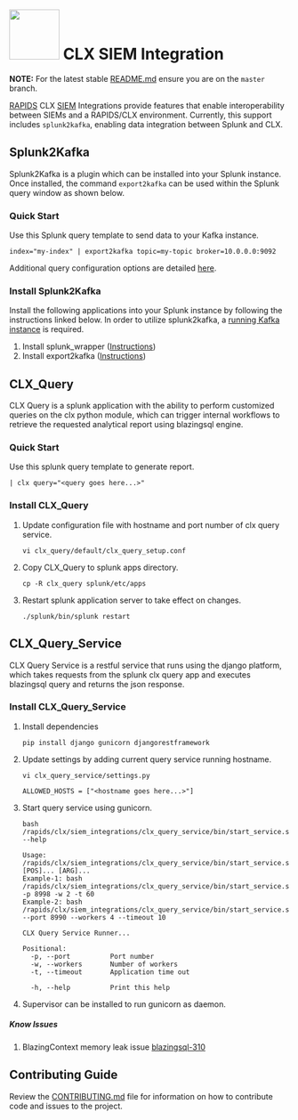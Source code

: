 # <div align="left"><img src="https://rapids.ai/assets/images/rapids_logo.png" width="90px"/>&nbsp;CLX SIEM Integration</div>

**NOTE:** For the latest stable [README.md](https://github.com/rapidsai/clx/blob/master/README.md) ensure you are on the `master` branch.

[RAPIDS](https://rapids.ai) CLX [SIEM](https://en.wikipedia.org/wiki/Security_information_and_event_management) Integrations provide features that enable interoperability between SIEMs and a RAPIDS/CLX environment. Currently, this support includes `splunk2kafka`, enabling data integration between Splunk and CLX.

## Splunk2Kafka

Splunk2Kafka is a plugin which can be installed into your Splunk instance. Once installed, the command `export2kafka` can be used within the Splunk query window as shown below.

### Quick Start

Use this Splunk query template to send data to your Kafka instance.
```
index="my-index" | export2kafka topic=my-topic broker=10.0.0.0:9092
```

Additional query configuration options are detailed [here](https://github.com/rapidsai/clx/blob/master/splunk2kafka/export2kafka/README.md).

### Install Splunk2Kafka

Install the following applications into your Splunk instance by following the instructions linked below. 
In order to utilize splunk2kafka, a [running Kafka instance](https://kafka.apache.org/quickstart) is required.

1. Install splunk_wrapper ([Instructions](https://github.com/rapidsai/clx/blob/master/splunk2kafka/splunk_wrapper/README.md))
2. Install export2kafka ([Instructions](https://github.com/rapidsai/clx-siem-integration/blob/master/splunk2kafka/export2kafka/README.md))


## CLX_Query

CLX Query is a splunk application with the ability to perform customized queries on the clx python module, which can trigger internal workflows to retrieve the requested analytical report using blazingsql engine.

### Quick Start

Use this splunk query template to generate report.
```
| clx query="<query goes here...>"
```

### Install CLX_Query

1. Update configuration file with hostname and port number of clx query service.

    ```aidl
    vi clx_query/default/clx_query_setup.conf
    ```
2. Copy CLX_Query to splunk apps directory.

    ```aidl
    cp -R clx_query splunk/etc/apps
    ```
3. Restart splunk application server to take effect on changes.

    ```aidl
    ./splunk/bin/splunk restart
    ```

## CLX_Query_Service

CLX Query Service is a restful service that runs using the django platform, which takes requests from the splunk clx query app and executes blazingsql query and returns the json response.

### Install CLX_Query_Service

1. Install dependencies

    ```aidl
    pip install django gunicorn djangorestframework
    ``` 
2. Update settings by adding current query service running hostname.

    ```aidl
    vi clx_query_service/settings.py
    ``` 
    ```aidl
    ALLOWED_HOSTS = ["<hostname goes here...>"]
    ``` 
3. Start query service using gunicorn.

     ```aidl
     bash /rapids/clx/siem_integrations/clx_query_service/bin/start_service.sh --help
     ```
    ``` 
    Usage: /rapids/clx/siem_integrations/clx_query_service/bin/start_service.sh [POS]... [ARG]...
    Example-1: bash /rapids/clx/siem_integrations/clx_query_service/bin/start_service.sh -p 8998 -w 2 -t 60
    Example-2: bash /rapids/clx/siem_integrations/clx_query_service/bin/start_service.sh --port 8990 --workers 4 --timeout 10
    
    CLX Query Service Runner...
    
    Positional:
      -p, --port          Port number
      -w, --workers       Number of workers
      -t, --timeout       Application time out
    
      -h, --help          Print this help
    ```
3. Supervisor can be installed to run gunicorn as daemon.

##### Know Issues
1.  BlazingContext memory leak issue [blazingsql-310](https://github.com/BlazingDB/blazingsql/issues/310)

## Contributing Guide

Review the [CONTRIBUTING.md](https://github.com/rapidsai/clx/blob/master/CONTRIBUTING.md) file for information on how to contribute code and issues to the project.
